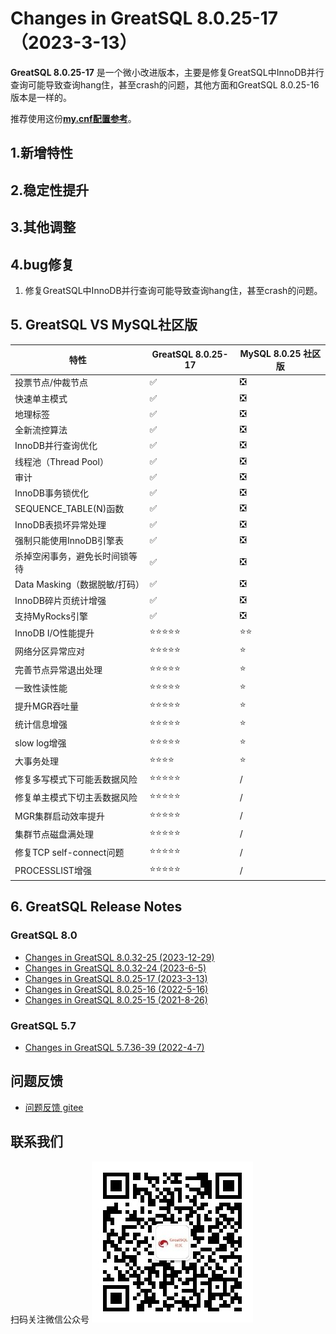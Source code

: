# Changes in GreatSQL 8.0.25-17（2023-3-13）

**GreatSQL 8.0.25-17** 是一个微小改进版本，主要是修复GreatSQL中InnoDB并行查询可能导致查询hang住，甚至crash的问题，其他方面和GreatSQL 8.0.25-16版本是一样的。

推荐使用这份[**my.cnf配置参考**](https://gitee.com/GreatSQL/GreatSQL-Doc/blob/master/docs/my.cnf-example-greatsql-8.0.25-17)。

## 1.新增特性

## 2.稳定性提升

## 3.其他调整


## 4.bug修复
01. 修复GreatSQL中InnoDB并行查询可能导致查询hang住，甚至crash的问题。

## 5. GreatSQL VS MySQL社区版

| 特性 | GreatSQL 8.0.25-17| MySQL 8.0.25 社区版 |
|---| --- | --- |
| 投票节点/仲裁节点 | ✅ | ❎ |
| 快速单主模式 | ✅ | ❎ |
| 地理标签 | ✅ | ❎ |
| 全新流控算法 | ✅ | ❎ |
| InnoDB并行查询优化 | ✅ | ❎ |
| 线程池（Thread Pool） | ✅ | ❎ |
|审计| ✅ | ❎ |
| InnoDB事务锁优化 | ✅ | ❎ |
|SEQUENCE_TABLE(N)函数|✅ | ❎ |
|InnoDB表损坏异常处理|✅ | ❎ |
|强制只能使用InnoDB引擎表|✅ | ❎ |
|杀掉空闲事务，避免长时间锁等待|✅ | ❎ |
|Data Masking（数据脱敏/打码）|✅ | ❎ |
|InnoDB碎片页统计增强|✅ | ❎ |
|支持MyRocks引擎|✅ | ❎ |
| InnoDB I/O性能提升 |  ⭐️⭐️⭐️⭐️⭐️ | ⭐️⭐️ | 
| 网络分区异常应对 |  ⭐️⭐️⭐️⭐️⭐️ | ⭐️ | 
| 完善节点异常退出处理 |   ⭐️⭐️⭐️⭐️⭐️ | ⭐️ | 
| 一致性读性能 |   ⭐️⭐️⭐️⭐️⭐️ | ⭐️ | 
| 提升MGR吞吐量 |⭐️⭐️⭐️⭐️⭐️ | ⭐️ | 
| 统计信息增强 |⭐️⭐️⭐️⭐️⭐️ | ⭐️ | 
| slow log增强 |⭐️⭐️⭐️⭐️⭐️ | ⭐️ | 
| 大事务处理 |   ⭐️⭐️⭐️⭐️ | ⭐️ | 
| 修复多写模式下可能丢数据风险 | ⭐️⭐️⭐️⭐️⭐️ | /  | 
| 修复单主模式下切主丢数据风险 | ⭐️⭐️⭐️⭐️⭐️ | / | 
| MGR集群启动效率提升 | ⭐️⭐️⭐️⭐️⭐️ |  / | 
| 集群节点磁盘满处理 |   ⭐️⭐️⭐️⭐️⭐️ | /  | 
| 修复TCP self-connect问题| ⭐️⭐️⭐️⭐️⭐️ | / | 
| PROCESSLIST增强 | ⭐️⭐️⭐️⭐️⭐️ | /  | 


## 6. GreatSQL Release Notes
### GreatSQL 8.0
- [Changes in GreatSQL 8.0.32-25 (2023-12-29)](changes-greatsql-8-0-32-25-20231229.md)
- [Changes in GreatSQL 8.0.32-24 (2023-6-5)](changes-greatsql-8-0-32-24-20230605.md)
- [Changes in GreatSQL 8.0.25-17 (2023-3-13)](changes-greatsql-8-0-25-17-20230313.md)
- [Changes in GreatSQL 8.0.25-16 (2022-5-16)](changes-greatsql-8-0-25-16-20220516.md)
- [Changes in GreatSQL 8.0.25-15 (2021-8-26)](changes-greatsql-8-0-25-20210820.md)

### GreatSQL 5.7
- [Changes in GreatSQL 5.7.36-39 (2022-4-7)](changes-greatsql-5-7-36-20220407.md)



**问题反馈**
---
- [问题反馈 gitee](https://gitee.com/GreatSQL/GreatSQL-Manual/issues)


**联系我们**
---

扫码关注微信公众号
![greatsql-wx](../../greatsql-wx.jpg)
